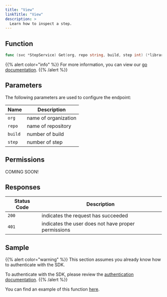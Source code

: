 ```yaml
---
title: "View"
linkTitle: "View"
description: >
  Learn how to inspect a step.
---
```


## Function

```go
func (svc *StepService) Get(org, repo string, build, step int) (*library.Step, *Response, error)
```

{{% alert color="info" %}}
For more information, you can view our [go documentation](https://godoc.org/github.com/go-vela/sdk-go/vela#StepService.Get).
{{% /alert %}}

## Parameters

The following parameters are used to configure the endpoint:

| Name    | Description          |
| ------- | -------------------- |
| `org`   | name of organization |
| `repo`  | name of repository   |
| `build` | number of build      |
| `step`  | number of step       |

## Permissions

COMING SOON!

## Responses

| Status Code | Description                                         |
| ----------- | --------------------------------------------------- |
| `200`       | indicates the request has succeeded                 |
| `401`       | indicates the user does not have proper permissions |

## Sample

{{% alert color="warning" %}}
This section assumes you already know how to authenticate with the SDK.

To authenticate with the SDK, please review the [authentication documentation](/docs/sdk/authentication/).
{{% /alert %}}

You can find an example of this function [here](https://godoc.org/github.com/go-vela/sdk-go/vela#example-StepService-Get).
